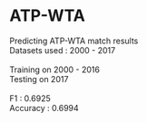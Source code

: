 # ATP-WTA
Predicting ATP-WTA match results
<br>
Datasets used : 2000 - 2017
<br><br>
Training on 2000 - 2016
<br>
Testing on 2017
<br><br>
F1 : 0.6925
<br>
Accuracy : 0.6994
